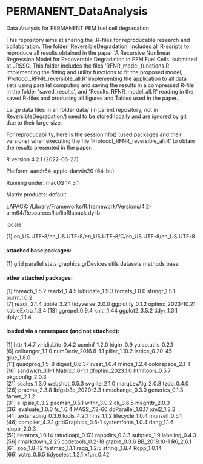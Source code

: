 # PERMANENT_DataAnalysis
Data Analysis for PERMANENT PEM fuel cell degradation

This repository aims at sharing the .R-files for reproducable research and collaboration.
The folder 'ReversibleDegradation' includes all R-scripts to reproduce all results obtained in the paper 
'A Recursive Nonlinear Regression Model for Recoverable Degradation in PEM Fuel Cells' submitted at JRSSC.
This folder includes the files 'RFNR_model_functions.R' implementing the fitting and utility 
functions to fit the proposed model, 'Protocol_RFNR_reversible_all.R' implementing the application
to all data sets using parallel computing and saving the results in a compressed R-file in the folder 'saved_results',
and 'Results_RFNR_model_all.R' reading in the saved R-files and producing all figures and Tables used in the paper.

Large data files in an folder data/ (in parent repository, not in ReversibleDegradation/) need to be stored locally and are ignored by git due to their large size.

For reproducability, here is the sessionInfo() (used packages and their versions) when executing the file 'Protocol_RFNR_reversible_all.R' to obtain the results presented in the paper:

R version 4.2.1 (2022-06-23)

Platform: aarch64-apple-darwin20 (64-bit)

Running under: macOS 14.3.1

Matrix products: default

LAPACK: /Library/Frameworks/R.framework/Versions/4.2-arm64/Resources/lib/libRlapack.dylib

locale:

[1] en_US.UTF-8/en_US.UTF-8/en_US.UTF-8/C/en_US.UTF-8/en_US.UTF-8

#### attached base packages:

[1] grid      parallel  stats     graphics  grDevices utils     datasets  methods   base     

#### other attached packages:

 [1] foreach_1.5.2     readxl_1.4.5      lubridate_1.9.3   forcats_1.0.0     stringr_1.5.1     purrr_1.0.2      
 [7] readr_2.1.4       tibble_3.2.1      tidyverse_2.0.0   ggplotify_0.1.2   optimx_2023-10.21 kableExtra_1.3.4 
[13] ggrepel_0.9.4     knitr_1.44        ggplot2_3.5.2     tidyr_1.3.1       dplyr_1.1.4      

#### loaded via a namespace (and not attached):

 [1] httr_1.4.7          viridisLite_0.4.2   ucminf_1.2.0        highr_0.9           yulab.utils_0.2.1  
 [6] cellranger_1.1.0    numDeriv_2016.8-1.1 pillar_1.10.2       lattice_0.20-45     glue_1.8.0         
[11] quadprog_1.5-8      digest_0.6.37       rvest_1.0.4         minqa_1.2.4         colorspace_2.1-1   
[16] sandwich_3.1-1      Matrix_1.6-1.1      dfoptim_2023.1.0    htmltools_0.5.7     pkgconfig_2.0.3    
[21] scales_1.3.0        webshot_0.5.3       svglite_2.1.0       marqLevAlg_2.0.8    tzdb_0.4.0         
[26] pracma_2.3.8        lbfgsb3c_2020-3.3   timechange_0.3.0    generics_0.1.3      farver_2.1.2       
[31] ellipsis_0.3.2      pacman_0.5.1        withr_3.0.2         cli_3.6.5           magrittr_2.0.3     
[36] evaluate_1.0.0      fs_1.6.4            MASS_7.3-60         doParallel_1.0.17   xml2_1.3.3         
[41] textshaping_0.3.6   tools_4.2.1         hms_1.1.2           lifecycle_1.0.4     munsell_0.5.1      
[46] compiler_4.2.1      gridGraphics_0.5-1  systemfonts_1.0.4   rlang_1.1.6         nloptr_2.0.3       
[51] iterators_1.0.14    rstudioapi_0.17.1   rappdirs_0.3.3      subplex_1.9         labeling_0.4.3     
[56] rmarkdown_2.25      codetools_0.2-18    gtable_0.3.6        BB_2019.10-1        R6_2.6.1           
[61] zoo_1.8-12          fastmap_1.1.1       ragg_1.2.5          stringi_1.8.4       Rcpp_1.0.14        
[66] vctrs_0.6.5         tidyselect_1.2.1    xfun_0.42          
